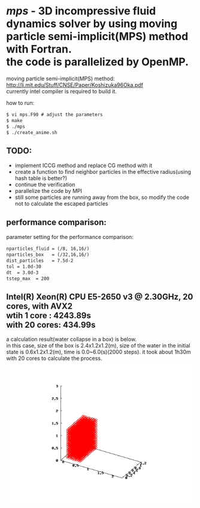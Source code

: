 *mps* - 3D incompressive fluid dynamics solver by using moving particle semi-implicit(MPS) method with Fortran.  
        the code is parallelized by OpenMP.
======
moving particle semi-implicit(MPS) method: http://li.mit.edu/Stuff/CNSE/Paper/Koshizuka96Oka.pdf  
currently intel compiler is required to build it.  
  
how to run:  
~~~~
$ vi mps.F90 # adjust the parameters  
$ make  
$ ./mps  
$ ./create_anime.sh  
~~~~
  
TODO:  
---
- implement ICCG method and replace CG method with it
- create a function to find neighbor particles in the effective radius(using hash table is better?)
- continue the verification
- parallelize the code by MPI
- still some particles are running away from the box, so modify the code not to calculate the escaped particles

performance comparison:
---
parameter setting for the performance comparison:  
~~~~
nparticles_fluid = (/8, 16,16/)  
nparticles_box   = (/32,16,16/)  
dist_particles   = 7.5d-2  
tol = 1.0d-30  
dt  = 3.0d-3  
tstep_max  = 200  
~~~~
Intel(R) Xeon(R) CPU E5-2650 v3 @ 2.30GHz, 20 cores, with AVX2  
wtih 1 core  : 4243.89s  
with 20 cores:  434.99s  
---
a calculation result(water collapse in a box) is below.  
in this case, size of the box is 2.4x1.2x1.2(m), size of the water in the initial state is 0.6x1.2x1.2(m), time is 0.0~6.0(s)(2000 steps).
it took about 1h30m with 20 cores to calculate the process.  
![Alt text](./water_collapse.gif?raw=true "water collapse")

